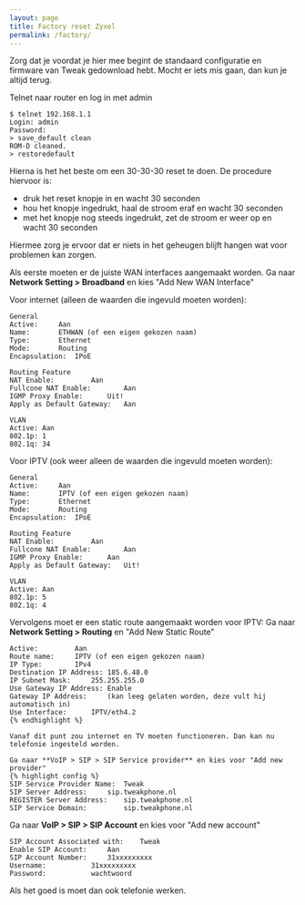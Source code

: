 ```yaml
---
layout: page
title: Factory reset Zyxel
permalink: /factory/
---
```


Zorg dat je voordat je hier mee begint de standaard configuratie en firmware van Tweak gedownload hebt. Mocht er iets mis gaan, dan kun je altijd terug.


Telnet naar router en log in met admin

```
$ telnet 192.168.1.1
Login: admin
Password:
> save_default clean
ROM-D cleaned.
> restoredefault
```

Hierna is het het beste om een 30-30-30 reset te doen. De procedure hiervoor is:

* druk het reset knopje in en wacht 30 seconden
* hou het knopje ingedrukt, haal de stroom eraf en wacht 30 seconden
* met het knopje nog steeds ingedrukt, zet de stroom er weer op en wacht 30 seconden

Hiermee zorg je ervoor dat er niets in het geheugen blijft hangen wat voor problemen kan zorgen.

Als eerste moeten er de juiste WAN interfaces aangemaakt worden.
Ga naar **Network Setting > Broadband** en kies "Add New WAN Interface"

Voor internet (alleen de waarden die ingevuld moeten worden):

```
General
Active: 	Aan
Name:		ETHWAN (of een eigen gekozen naam)
Type:		Ethernet
Mode:		Routing
Encapsulation:	IPoE

Routing Feature
NAT Enable:			Aan
Fullcone NAT Enable:		Aan
IGMP Proxy Enable:		Uit!
Apply as Default Gateway:	Aan

VLAN
Active:	Aan
802.1p:	1
802.1q: 34
```

Voor IPTV (ook weer alleen de waarden die ingevuld moeten worden):

```
General
Active:		Aan
Name: 		IPTV (of een eigen gekozen naam)
Type: 		Ethernet
Mode: 		Routing
Encapsulation: 	IPoE

Routing Feature
NAT Enable:			Aan
Fullcone NAT Enable:		Aan
IGMP Proxy Enable:		Aan
Apply as Default Gateway:	Uit!

VLAN
Active: Aan
802.1p:	5
802.1q: 4
```

Vervolgens moet er een static route aangemaakt worden voor IPTV:
Ga naar **Network Setting > Routing** en "Add New Static Route"

```
Active:			Aan
Route name:		IPTV (of een eigen gekozen naam)
IP Type: 		IPv4
Destination IP Address:	185.6.48.0
IP Subnet Mask: 	255.255.255.0
Use Gateway IP Address:	Enable
Gateway IP Address: 	(kan leeg gelaten worden, deze vult hij automatisch in)
Use Interface: 		IPTV/eth4.2
{% endhighlight %}

Vanaf dit punt zou internet en TV moeten functioneren. Dan kan nu telefonie ingesteld worden.

Ga naar **VoIP > SIP > SIP Service provider** en kies voor "Add new provider"
{% highlight config %}
SIP Service Provider Name: 	Tweak
SIP Server Address:		sip.tweakphone.nl
REGISTER Server Address: 	sip.tweakphone.nl
SIP Service Domain: 		sip.tweakphone.nl
```


Ga naar **VoIP > SIP > SIP Account** en kies voor "Add new account"

```
SIP Account Associated with:	Tweak
Enable SIP Account:		Aan
SIP Account Number:		31xxxxxxxxx
Username:			31xxxxxxxxx
Password:			wachtwoord
```

Als het goed is moet dan ook telefonie werken.
